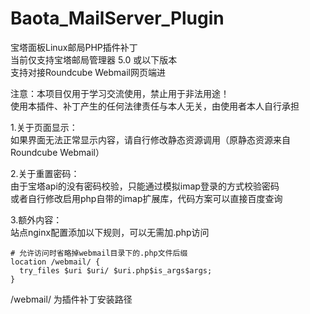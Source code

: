# Baota_MailServer_Plugin
宝塔面板Linux邮局PHP插件补丁  
当前仅支持宝塔邮局管理器 5.0 或以下版本  
支持对接Roundcube Webmail网页端进  
  
注意：本项目仅用于学习交流使用，禁止用于非法用途！  
使用本插件、补丁产生的任何法律责任与本人无关，由使用者本人自行承担  

1.关于页面显示：  
如果界面无法正常显示内容，请自行修改静态资源调用（原静态资源来自Roundcube Webmail）  

2.关于重置密码：  
由于宝塔api的没有密码校验，只能通过模拟imap登录的方式校验密码  
或者自行修改启用php自带的imap扩展库，代码方案可以直接百度查询  
  
3.额外内容：  
站点nginx配置添加以下规则，可以无需加.php访问  

    # 允许访问时省略掉webmail目录下的.php文件后缀  
    location /webmail/ {
      try_files $uri $uri/ $uri.php$is_args$args;
    }

/webmail/ 为插件补丁安装路径  
